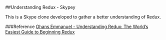 ##Understanding Redux - Skypey

This is a Skype clone developed to gather a better understanding of Redux.

###Reference
[Ohans Emmanuel - Understanding Redux: The World’s Easiest Guide to Beginning Redux](https://medium.freecodecamp.org/understanding-redux-the-worlds-easiest-guide-to-beginning-redux-c695f45546f6)
